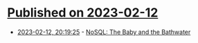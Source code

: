 # [Published on 2023-02-12](index.md)

* [2023-02-12, 20:19:25](https://news.ycombinator.com/item?id=34766452) - [NoSQL: The Baby and the Bathwater](https://brooker.co.za/blog/2023/01/30/nosql.html)
